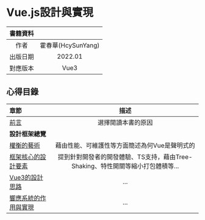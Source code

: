 # Vue.js設計與實現
| 書籍資料 |  |
| :-: | :-: |
|   作者  | 霍春華(HcySunYang) |
| 出版日期  | 2022.01 |
| 對應版本 | Vue3 |
## 心得目錄
|章節|描述|
|:-|:-:|
|[前言]|選擇閱讀本書的原因|
|**設計框架總覽**||
|[權衡的藝術]|藉由性能、可維護性等方面簡述為何Vue是聲明式的|
|[框架核心的設計要素]|提到針對開發者的開發體驗、TS支持，藉由Tree-Shaking、特性開關等縮小打包體積等...|
|[Vue3的設計思路]|...|
|[響應系統的作用與實現]|...|


[前言]: https://github.com/oz841119/ReadingNotes/tree/master/Vue.js%E8%A8%AD%E8%A8%88%E8%88%87%E5%AF%A6%E7%8F%BE/%E5%89%8D%E8%A8%80

[權衡的藝術]: https://github.com/oz841119/ReadingNotes/tree/master/Vue.js%E8%A8%AD%E8%A8%88%E8%88%87%E5%AF%A6%E7%8F%BE/%E7%AC%AC%E4%B8%80%E7%AF%87.%E8%A8%AD%E8%A8%88%E6%A1%86%E6%9E%B6%E7%B8%BD%E8%A6%BD/%E7%AC%AC%E4%B8%80%E7%AB%A0.%E6%AC%8A%E8%A1%A1%E7%9A%84%E8%97%9D%E8%A1%93

[框架核心的設計要素]: https://github.com/oz841119/ReadingNotes/tree/master/Vue.js%E8%A8%AD%E8%A8%88%E8%88%87%E5%AF%A6%E7%8F%BE/%E7%AC%AC%E4%B8%80%E7%AF%87.%E8%A8%AD%E8%A8%88%E6%A1%86%E6%9E%B6%E7%B8%BD%E8%A6%BD/%E7%AC%AC%E4%BA%8C%E7%AB%A0.%E6%A1%86%E6%9E%B6%E6%A0%B8%E5%BF%83%E7%9A%84%E8%A8%AD%E8%A8%88%E8%A6%81%E7%B4%A0

[Vue3的設計思路]: https://github.com/oz841119/ReadingNotes/tree/master/Vue.js%E8%A8%AD%E8%A8%88%E8%88%87%E5%AF%A6%E7%8F%BE/%E7%AC%AC%E4%B8%80%E7%AF%87.%E8%A8%AD%E8%A8%88%E6%A1%86%E6%9E%B6%E7%B8%BD%E8%A6%BD/%E7%AC%AC%E4%B8%89%E7%AB%A0.Vue3%E7%9A%84%E8%A8%AD%E8%A8%88%E6%80%9D%E8%B7%AF

[響應系統的作用與實現]: https://github.com/oz841119/ReadingNotes/tree/master/Vue.js%E8%A8%AD%E8%A8%88%E8%88%87%E5%AF%A6%E7%8F%BE/%E7%AC%AC%E4%B8%80%E7%AF%87.%E8%A8%AD%E8%A8%88%E6%A1%86%E6%9E%B6%E7%B8%BD%E8%A6%BD/%E7%AC%AC%E5%9B%9B%E7%AB%A0.%E9%9F%BF%E6%87%89%E7%B3%BB%E7%B5%B1%E7%9A%84%E4%BD%9C%E7%94%A8%E8%88%87%E5%AF%A6%E7%8F%BE